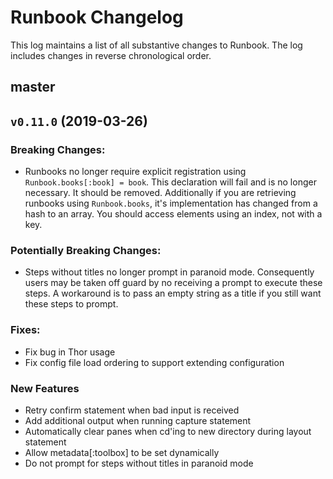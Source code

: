 # Runbook Changelog

This log maintains a list of all substantive changes to Runbook. The log includes changes in reverse chronological order.

## master

## `v0.11.0` (2019-03-26)

### Breaking Changes:

* Runbooks no longer require explicit registration using `Runbook.books[:book] = book`. This declaration will fail and is no longer necessary. It should be removed. Additionally if you are retrieving runbooks using `Runbook.books`, it's implementation has changed from a hash to an array. You should access elements using an index, not with a key.

### Potentially Breaking Changes:

* Steps without titles no longer prompt in paranoid mode. Consequently users may be taken off guard by no receiving a prompt to execute these steps. A workaround is to pass an empty string as a title if you still want these steps to prompt.

### Fixes:

* Fix bug in Thor usage
* Fix config file load ordering to support extending configuration

### New Features

* Retry confirm statement when bad input is received
* Add additional output when running capture statement
* Automatically clear panes when cd'ing to new directory during layout statement
* Allow metadata[:toolbox] to be set dynamically
* Do not prompt for steps without titles in paranoid mode
